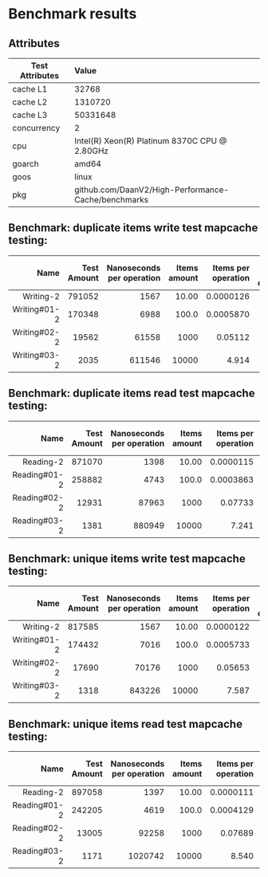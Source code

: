 # Benchmark results

## Attributes

|Test Attributes|Value|
|---------------|:-----|
|cache L1|32768|
|cache L2|1310720|
|cache L3|50331648|
|concurrency|2|
|cpu|Intel(R) Xeon(R) Platinum 8370C CPU @ 2.80GHz|
|goarch|amd64|
|goos|linux|
|pkg|github.com/DaanV2/High-Performance-Cache/benchmarks|

## Benchmark: duplicate items write test mapcache testing: 

|Name|Test Amount|Nanoseconds per operation|Items amount|Items per operation|Bytes per operation|Allocations per operation|
|----:|---:|---:|---:|---:|---:|---:|
|Writing-2|791052|1567|10.00|0.0000126|168|4|
|Writing#01-2|170348|6988|100.0|0.0005870|168|4|
|Writing#02-2|19562|61558|1000|0.05112|168|4|
|Writing#03-2|2035|611546|10000|4.914|168|4|

## Benchmark: duplicate items read test mapcache testing: 

|Name|Test Amount|Nanoseconds per operation|Items amount|Items per operation|Bytes per operation|Allocations per operation|
|----:|---:|---:|---:|---:|---:|---:|
|Reading-2|871070|1398|10.00|0.0000115|176|4|
|Reading#01-2|258882|4743|100.0|0.0003863|176|4|
|Reading#02-2|12931|87963|1000|0.07733|176|4|
|Reading#03-2|1381|880949|10000|7.241|176|4|

## Benchmark: unique items write test mapcache testing: 

|Name|Test Amount|Nanoseconds per operation|Items amount|Items per operation|Bytes per operation|Allocations per operation|
|----:|---:|---:|---:|---:|---:|---:|
|Writing-2|817585|1567|10.00|0.0000122|168|4|
|Writing#01-2|174432|7016|100.0|0.0005733|168|4|
|Writing#02-2|17690|70176|1000|0.05653|168|4|
|Writing#03-2|1318|843226|10000|7.587|168|4|

## Benchmark: unique items read test mapcache testing: 

|Name|Test Amount|Nanoseconds per operation|Items amount|Items per operation|Bytes per operation|Allocations per operation|
|----:|---:|---:|---:|---:|---:|---:|
|Reading-2|897058|1397|10.00|0.0000111|176|4|
|Reading#01-2|242205|4619|100.0|0.0004129|176|4|
|Reading#02-2|13005|92258|1000|0.07689|176|4|
|Reading#03-2|1171|1020742|10000|8.540|176|4|

